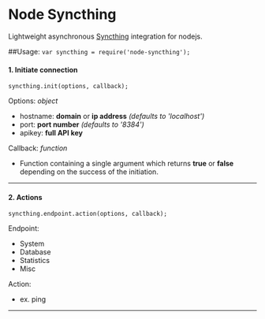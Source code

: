 # Node Syncthing
Lightweight asynchronous [Syncthing](http://syncthing.net/) integration for nodejs.

##Usage:
`var syncthing = require('node-syncthing');`

#### 1. Initiate connection
`syncthing.init(options, callback);`

Options: _object_
* hostname: **domain** or **ip address** _(defaults to 'localhost')_
* port: **port number** _(defaults to '8384')_
* apikey: **full API key**

Callback: _function_
* Function containing a single argument which returns __true__ or __false__ depending on the success of the initiation.

- - -
#### 2. Actions
`syncthing.endpoint.action(options, callback);`

Endpoint:
* System
* Database
* Statistics
* Misc

Action:
* ex. ping

- - -
